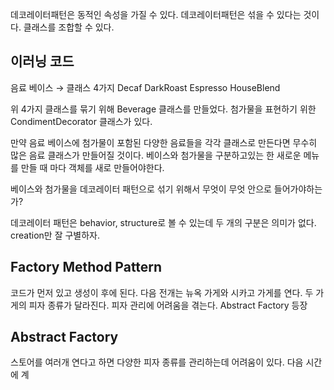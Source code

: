 데코레이터패턴은 동적인 속성을 가질 수 있다.
데코레이터패턴은 섞을 수 있다는 것이다.
클래스를 조합할 수 있다.
## 이러닝 코드
음료 베이스 → 클래스 4가지
Decaf
DarkRoast
Espresso
HouseBlend
  
위 4가지 클래스를 묶기 위해 Beverage 클래스를 만들었다.
첨가물을 표현하기 위한 CondimentDecorator 클래스가 있다.
  
만약 음료 베이스에 첨가물이 포함된 다양한 음료들을 각각 클래스로 만든다면 무수히 많은 음료 클래스가 만들어질 것이다.
베이스와 첨가물을 구분하고있는 한 새로운 메뉴를 만들 때 마다 객체를 새로 만들어야한다.
  
베이스와 첨가물을 데코레이터 패턴으로 섞기 위해서 무엇이 무엇 안으로 들어가야하는가?
  
데코레이터 패턴은 behavior, structure로 볼 수 있는데 두 개의 구분은 의미가 없다. creation만 잘 구별하자.
  
  
## Factory Method Pattern
코드가 먼저 있고 생성이 후에 된다.
다음 전개는 뉴옥 가게와 시카고 가게를 연다.
두 가게의 피자 종류가 달라진다.
피자 관리에 어려움을 겪는다.
Abstract Factory 등장
  
## Abstract Factory
스토어를 여러개 연다고 하면 다양한 피자 종류를 관리하는데 어려움이 있다.
다음 시간에 계
